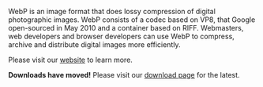 WebP is an image format that does lossy compression of digital photographic images. WebP consists of a codec based on VP8, that Google open-sourced in May 2010 and a container based on RIFF. Webmasters, web developers and browser developers can use WebP to compress, archive and distribute digital images more efficiently.

Please visit our [website](https://developers.google.com/speed/webp/) to learn more.

**Downloads have moved!** Please visit our [download page](https://developers.google.com/speed/webp/download) for the latest.